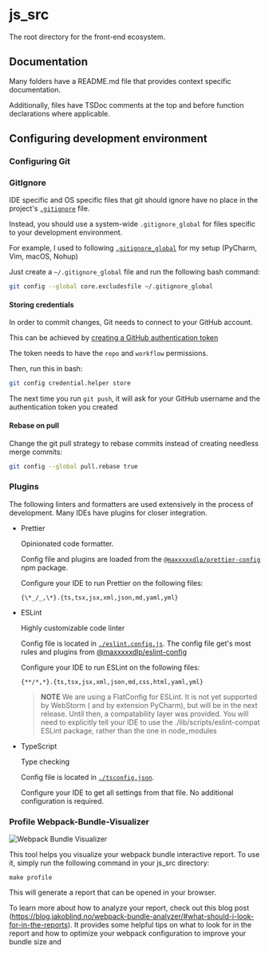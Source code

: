 # js_src

The root directory for the front-end ecosystem.

## Documentation

Many folders have a README.md file that provides context specific documentation.

Additionally, files have TSDoc comments at the top and before function
declarations where applicable.

## Configuring development environment

### Configuring Git

### GitIgnore

IDE specific and OS specific files that git should ignore have no place in the
project's [`.gitignore`](../../../.gitignore) file.

Instead, you should use a system-wide `.gitignore_global` for files specific to
your development environment.

For example, I used to following
[`.gitignore_global`](https://github.com/maxxxxxdlp/dotfiles/blob/main/git/.gitignore_global)
for my setup (PyCharm, Vim, macOS, Nohup)

Just create a `~/.gitignore_global` file and run the following bash command:

```bash
git config --global core.excludesfile ~/.gitignore_global
```

#### Storing credentials

In order to commit changes, Git needs to connect to your GitHub account.

This can be achieved by
[creating a GitHub authentication token](https://docs.github.com/en/enterprise-server@3.4/authentication/keeping-your-account-and-data-secure/creating-a-personal-access-token)

The token needs to have the `repo` and `workflow` permissions.

Then, run this in bash:

```bash
git config credential.helper store
```

The next time you run `git push`, it will ask for your GitHub username and the
authentication token you created

#### Rebase on pull

Change the git pull strategy to rebase commits instead of creating needless
merge commits:

```bash
git config --global pull.rebase true
```

### Plugins

The following linters and formatters are used extensively in the process of
development. Many IDEs have plugins for closer integration.

- Prettier

  Opinionated code formatter.

  Config file and plugins are loaded from the
  [`@maxxxxxdlp/prettier-config`](https://www.npmjs.com/package/@maxxxxxdlp/prettier-config)
  npm package.

  Configure your IDE to run Prettier on the following files:

  ```
  {\*_/_,\*}.{ts,tsx,jsx,xml,json,md,yaml,yml}
  ```

- ESLint

  Highly customizable code linter

  Config file is located in [`./eslint.config.js`](./eslint.config.js). The
  config file get's most rules and plugins from
  [@maxxxxxdlp/eslint-config](https://www.npmjs.com/package/@maxxxxxdlp/eslint-config)

  Configure your IDE to run ESLint on the following files:

  ```
  {**/*,*}.{ts,tsx,jsx,xml,json,md,css,html,yaml,yml}
  ```

  > **NOTE** We are using a FlatConfig for ESLint. It is not yet supported by
  > WebStorm ( and by extension PyCharm), but will be in the next release. Until
  > then, a compatability layer was provided. You will need to explicitly tell
  > your IDE to use the ./lib/scripts/eslint-compat ESLint package, rather than
  > the one in node_modules

- TypeScript

  Type checking

  Config file is located in [`./tsconfig.json`](./tsconfig.json).

  Configure your IDE to get all settings from that file. No additional
  configuration is required.

### Profile Webpack-Bundle-Visualizer

![Webpack Bundle Visualizer](https://cloud.githubusercontent.com/assets/302213/20628702/93f72404-b338-11e6-92d4-9a365550a701.gif)

This tool helps you visualize your webpack bundle interactive report. To use it,
simply run the following command in your js_src directory:

```
make profile
```

This will generate a report that can be opened in your browser.

To learn more about how to analyze your report, check out this blog post
(https://blog.jakoblind.no/webpack-bundle-analyzer/#what-should-i-look-for-in-the-reports).
It provides some helpful tips on what to look for in the report and how to
optimize your webpack configuration to improve your bundle size and